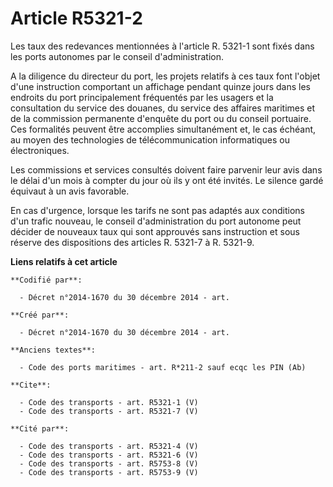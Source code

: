 # Article R5321-2

Les taux des redevances mentionnées à l'article R. 5321-1 sont fixés dans les ports autonomes par le conseil
d'administration. 

A la diligence du directeur du port, les projets relatifs à ces taux font l'objet d'une instruction comportant un affichage
pendant quinze jours dans les endroits du port principalement fréquentés par les usagers et la consultation du service des
douanes, du service des affaires maritimes et de la commission permanente d'enquête du port ou du conseil portuaire. Ces
formalités peuvent être accomplies simultanément et, le cas échéant, au moyen des technologies de télécommunication
informatiques ou électroniques. 

Les commissions et services consultés doivent faire parvenir leur avis dans le délai d'un mois à compter du jour où ils y ont
été invités. Le silence gardé équivaut à un avis favorable. 

En cas d'urgence, lorsque les tarifs ne sont pas adaptés aux conditions d'un trafic nouveau, le conseil d'administration du
port autonome peut décider de nouveaux taux qui sont approuvés sans instruction et sous réserve des dispositions des articles
R. 5321-7 à R. 5321-9.

**Liens relatifs à cet article**

	**Codifié par**:

	  - Décret n°2014-1670 du 30 décembre 2014 - art.

	**Créé par**:

	  - Décret n°2014-1670 du 30 décembre 2014 - art.

	**Anciens textes**:

	  - Code des ports maritimes - art. R*211-2 sauf ecqc les PIN (Ab)

	**Cite**:

	  - Code des transports - art. R5321-1 (V)
	  - Code des transports - art. R5321-7 (V)

	**Cité par**:

	  - Code des transports - art. R5321-4 (V)
	  - Code des transports - art. R5321-6 (V)
	  - Code des transports - art. R5753-8 (V)
	  - Code des transports - art. R5753-9 (V)
